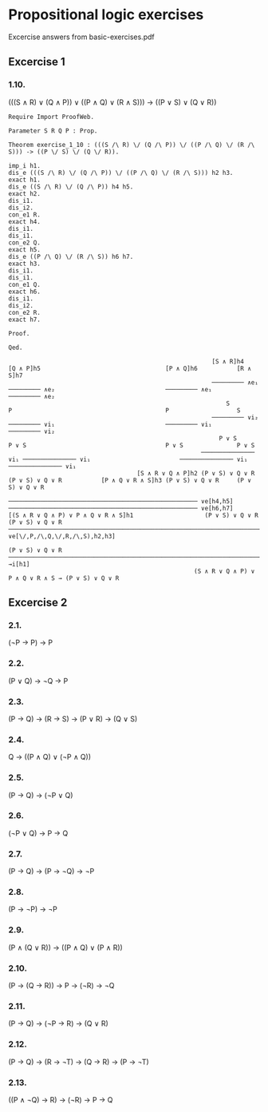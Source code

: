 # Propositional logic exercises
Excercise answers from basic-exercises.pdf

## Excercise 1

### 1.10.
(((S ∧ R) ∨ (Q ∧ P)) ∨ ((P ∧ Q) ∨ (R ∧ S))) → ((P ∨ S) ∨ (Q ∨ R))
```
Require Import ProofWeb.

Parameter S R Q P : Prop.

Theorem exercise_1_10 : (((S /\ R) \/ (Q /\ P)) \/ ((P /\ Q) \/ (R /\ S))) -> ((P \/ S) \/ (Q \/ R)).

imp_i h1.
dis_e (((S /\ R) \/ (Q /\ P)) \/ ((P /\ Q) \/ (R /\ S))) h2 h3.
exact h1.
dis_e ((S /\ R) \/ (Q /\ P)) h4 h5.
exact h2.
dis_i1.
dis_i2.
con_e1 R.
exact h4.
dis_i1.
dis_i1.
con_e2 Q.
exact h5.
dis_e ((P /\ Q) \/ (R /\ S)) h6 h7.
exact h3.
dis_i1.
dis_i1.
con_e1 Q.
exact h6.
dis_i1.
dis_i2.
con_e2 R.
exact h7.​

Proof.

Qed.
```
```
                                                         [S ∧ R]h4           [Q ∧ P]h5                                   [P ∧ Q]h6           [R ∧ S]h7                                  
                                                         ───────── ∧e₁       ───────── ∧e₂                               ───────── ∧e₁       ───────── ∧e₂                              
                                                             S                   P                                           P                   S                                      
                                                         ───────── ∨i₂       ───────── ∨i₁                               ───────── ∨i₁       ───────── ∨i₂                              
                                                           P ∨ S               P ∨ S                                       P ∨ S               P ∨ S                                    
                                                      ─────────────── ∨i₁ ─────────────── ∨i₁                         ─────────────── ∨i₁ ─────────────── ∨i₁                           
                                    [S ∧ R ∨ Q ∧ P]h2 (P ∨ S) ∨ Q ∨ R     (P ∨ S) ∨ Q ∨ R           [P ∧ Q ∨ R ∧ S]h3 (P ∨ S) ∨ Q ∨ R     (P ∨ S) ∨ Q ∨ R                               
                                    ───────────────────────────────────────────────────── ∨e[h4,h5] ───────────────────────────────────────────────────── ∨e[h6,h7]                     
[(S ∧ R ∨ Q ∧ P) ∨ P ∧ Q ∨ R ∧ S]h1                    (P ∨ S) ∨ Q ∨ R                                                 (P ∨ S) ∨ Q ∨ R                                                  
───────────────────────────────────────────────────────────────────────────────────────────────────────────────────────────────────────────────────────── ∨e[\/,P,/\,Q,\/,R,/\,S),h2,h3]
                                                                     (P ∨ S) ∨ Q ∨ R                                                                                                    
───────────────────────────────────────────────────────────────────────────────────────────────────────────────────────────────────────────────────────── →i[h1]                        
                                                    (S ∧ R ∨ Q ∧ P) ∨ P ∧ Q ∨ R ∧ S → (P ∨ S) ∨ Q ∨ R                                                                                   
```

## Excercise 2

### 2.1.
(¬P → P) → P

### 2.2.
(P ∨ Q) → ¬Q → P

### 2.3.
(P → Q) → (R → S) → (P ∨ R) → (Q ∨ S)

### 2.4.
Q → ((P ∧ Q) ∨ (¬P ∧ Q))

### 2.5.
(P → Q) → (¬P ∨ Q)

### 2.6.
(¬P ∨ Q) → P → Q

### 2.7.
(P → Q) → (P → ¬Q) → ¬P

### 2.8.
(P → ¬P) → ¬P

### 2.9.
(P ∧ (Q ∨ R)) → ((P ∧ Q) ∨ (P ∧ R))

### 2.10.
(P → (Q → R)) → P → (¬R) → ¬Q

### 2.11.
(P → Q) → (¬P → R) → (Q ∨ R)

### 2.12.
(P → Q) → (R → ¬T) → (Q → R) → (P → ¬T)

### 2.13.
((P ∧ ¬Q) → R) → (¬R) → P → Q

